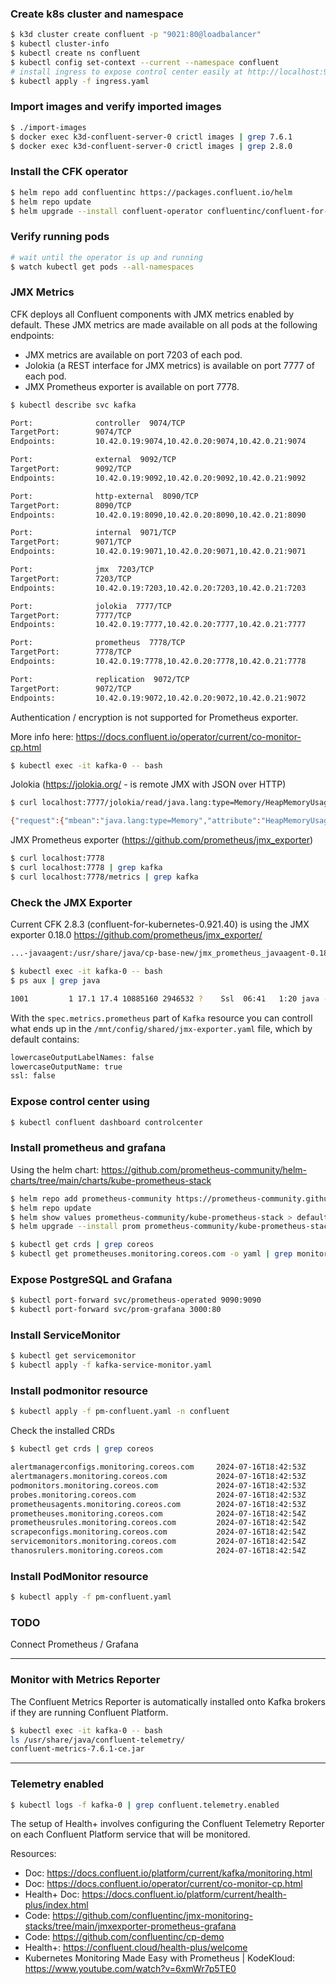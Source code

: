 ### Create k8s cluster and namespace

```bash
$ k3d cluster create confluent -p "9021:80@loadbalancer"
$ kubectl cluster-info
$ kubectl create ns confluent
$ kubectl config set-context --current --namespace confluent
# install ingress to expose control center easily at http://localhost:9021
$ kubectl apply -f ingress.yaml
```

### Import images and verify imported images

```bash
$ ./import-images
$ docker exec k3d-confluent-server-0 crictl images | grep 7.6.1
$ docker exec k3d-confluent-server-0 crictl images | grep 2.8.0
```

### Install the CFK operator

```bash
$ helm repo add confluentinc https://packages.confluent.io/helm
$ helm repo update
$ helm upgrade --install confluent-operator confluentinc/confluent-for-kubernetes --set kRaftEnabled=true
```

### Verify running pods

```bash
# wait until the operator is up and running
$ watch kubectl get pods --all-namespaces
```

### JMX Metrics

CFK deploys all Confluent components with JMX metrics enabled by default. 
These JMX metrics are made available on all pods at the following endpoints:

- JMX metrics are available on port 7203 of each pod.
- Jolokia (a REST interface for JMX metrics) is available on port 7777 of each pod.
- JMX Prometheus exporter is available on port 7778.


```bash
$ kubectl describe svc kafka

Port:              controller  9074/TCP
TargetPort:        9074/TCP
Endpoints:         10.42.0.19:9074,10.42.0.20:9074,10.42.0.21:9074

Port:              external  9092/TCP
TargetPort:        9092/TCP
Endpoints:         10.42.0.19:9092,10.42.0.20:9092,10.42.0.21:9092

Port:              http-external  8090/TCP
TargetPort:        8090/TCP
Endpoints:         10.42.0.19:8090,10.42.0.20:8090,10.42.0.21:8090

Port:              internal  9071/TCP
TargetPort:        9071/TCP
Endpoints:         10.42.0.19:9071,10.42.0.20:9071,10.42.0.21:9071

Port:              jmx  7203/TCP
TargetPort:        7203/TCP
Endpoints:         10.42.0.19:7203,10.42.0.20:7203,10.42.0.21:7203

Port:              jolokia  7777/TCP
TargetPort:        7777/TCP
Endpoints:         10.42.0.19:7777,10.42.0.20:7777,10.42.0.21:7777

Port:              prometheus  7778/TCP
TargetPort:        7778/TCP
Endpoints:         10.42.0.19:7778,10.42.0.20:7778,10.42.0.21:7778

Port:              replication  9072/TCP
TargetPort:        9072/TCP
Endpoints:         10.42.0.19:9072,10.42.0.20:9072,10.42.0.21:9072
```

Authentication / encryption is not supported for Prometheus exporter.

More info here: https://docs.confluent.io/operator/current/co-monitor-cp.html

```bash
$ kubectl exec -it kafka-0 -- bash
```

Jolokia (https://jolokia.org/ -  is remote JMX with JSON over HTTP)

```bash
$ curl localhost:7777/jolokia/read/java.lang:type=Memory/HeapMemoryUsage

{"request":{"mbean":"java.lang:type=Memory","attribute":"HeapMemoryUsage","type":"read"},"value":{"init":268435456,"committed":2080374784,"max":4194304000,"used":624901880},"timestamp":1718873550,"status":200}
```

JMX Prometheus exporter (https://github.com/prometheus/jmx_exporter)

```bash
$ curl localhost:7778
$ curl localhost:7778 | grep kafka
$ curl localhost:7778/metrics | grep kafka
```

### Check the JMX Exporter

Current CFK 2.8.3 (confluent-for-kubernetes-0.921.40) is using the JMX exporter 0.18.0 https://github.com/prometheus/jmx_exporter/

```bash
...-javaagent:/usr/share/java/cp-base-new/jmx_prometheus_javaagent-0.18.0.jar=7778:/mnt/config/shared/jmx-exporter.yaml
```

```bash
$ kubectl exec -it kafka-0 -- bash
$ ps aux | grep java

1001         1 17.1 17.4 10885160 2946532 ?    Ssl  06:41   1:20 java -Dcom.sun.management.jmxremote -Dcom.sun.management.jmxremote.authenticate=false -Dcom.sun.management.jmxremote.ssl=false -Dkafka.logs.dir=/var/log/kafka -Dlog4j.configuration=file:/opt/confluentinc/etc/kafka/log4j.properties -cp /usr/bin/../ce-broker-plugins/build/libs/*:/usr/bin/../ce-broker-plugins/build/dependant-libs/*:/usr/bin/../ce-auth-providers/build/libs/*:/usr/bin/../ce-auth-providers/build/dependant-libs/*:/usr/bin/../ce-rest-server/build/libs/*:/usr/bin/../ce-rest-server/build/dependant-libs/*:/usr/bin/../ce-audit/build/libs/*:/usr/bin/../ce-audit/build/dependant-libs/*:/usr/bin/../ce-authorizer/build/libs/*:/usr/bin/../ce-authorizer/build/dependant-libs/*:/usr/bin/../ce-licensing/build/libs/*:/usr/bin/../ce-licensing/build/dependant-libs/*:/usr/bin/../share/java/kafka/*:/usr/bin/../share/java/confluent-metadata-service/*:/usr/bin/../share/java/rest-utils/*:/usr/bin/../share/java/confluent-common/*:/usr/bin/../share/java/ce-kafka-http-server/*:/usr/bin/../share/java/ce-kafka-rest-servlet/*:/usr/bin/../share/java/ce-kafka-rest-extensions/*:/usr/bin/../share/java/kafka-rest-lib/*:/usr/bin/../share/java/ce-kafka-queues/*:/usr/bin/../share/java/kafka-queues-lib/*:/usr/bin/../share/java/confluent-security/kafka-rest/*:/usr/bin/../share/java/confluent-security/schema-validator/*:/usr/bin/../support-metrics-client/build/dependant-libs-2.13.12/*:/usr/bin/../support-metrics-client/build/libs/*:/usr/bin/../share/java/confluent-telemetry/*:/usr/share/java/support-metrics-client/* -Djava.rmi.server.hostname=kafka-2.kafka.confluent.svc.cluster.local -Dcom.sun.management.jmxremote=true -Dcom.sun.management.jmxremote.authenticate=false -Dcom.sun.management.jmxremote.local.only=false -Dcom.sun.management.jmxremote.port=7203 -Dcom.sun.management.jmxremote.rmi.port=7203 -Dcom.sun.management.jmxremote.ssl=false -Djava.awt.headless=true -Djdk.tls.ephemeralDHKeySize=2048 -Djdk.tls.server.enableSessionTicketExtension=false -XX:+ExplicitGCInvokesConcurrent -XX:+PrintFlagsFinal -XX:+UnlockDiagnosticVMOptions -XX:+UseG1GC -XX:ConcGCThreads=1 -XX:G1HeapRegionSize=16M -XX:InitiatingHeapOccupancyPercent=35 -XX:MaxGCPauseMillis=20 -XX:MaxMetaspaceFreeRatio=80 -XX:MetaspaceSize=96m -XX:MinMetaspaceFreeRatio=50 -XX:ParallelGCThreads=1 -server -javaagent:/usr/share/java/cp-base-new/disk-usage-agent-7.6.1.jar=/opt/confluentinc/etc/kafka/disk-usage-agent.properties -javaagent:/usr/share/java/cp-base-new/jolokia-jvm-1.7.1.jar=port=7777,host=0.0.0.0 -javaagent:/usr/share/java/cp-base-new/jmx_prometheus_javaagent-0.18.0.jar=7778:/mnt/config/shared/jmx-exporter.yaml kafka.Kafka /opt/confluentinc/etc/kafka/kafka.properties
```

With the `spec.metrics.prometheus` part of `Kafka` resource you can controll what ends up in the `/mnt/config/shared/jmx-exporter.yaml` 
file, which by default contains:

```bash
lowercaseOutputLabelNames: false
lowercaseOutputName: true
ssl: false
```

### Expose control center using

```bash
$ kubectl confluent dashboard controlcenter
```

### Install prometheus and grafana

Using the helm chart: https://github.com/prometheus-community/helm-charts/tree/main/charts/kube-prometheus-stack

```bash
$ helm repo add prometheus-community https://prometheus-community.github.io/helm-charts
$ helm repo update
$ helm show values prometheus-community/kube-prometheus-stack > default-values.yaml
$ helm upgrade --install prom prometheus-community/kube-prometheus-stack -f prom-values.yaml
```

```bash
$ kubectl get crds | grep coreos
$ kubectl get prometheuses.monitoring.coreos.com -o yaml | grep monitoring
```

### Expose PostgreSQL and Grafana

```bash
$ kubectl port-forward svc/prometheus-operated 9090:9090 
$ kubectl port-forward svc/prom-grafana 3000:80  
```

### Install ServiceMonitor

```bash
$ kubectl get servicemonitor
$ kubectl apply -f kafka-service-monitor.yaml
```

### Install podmonitor resource

```bash
$ kubectl apply -f pm-confluent.yaml -n confluent
```

Check the installed CRDs

```bash
$ kubectl get crds | grep coreos

alertmanagerconfigs.monitoring.coreos.com     2024-07-16T18:42:53Z
alertmanagers.monitoring.coreos.com           2024-07-16T18:42:53Z
podmonitors.monitoring.coreos.com             2024-07-16T18:42:53Z
probes.monitoring.coreos.com                  2024-07-16T18:42:53Z
prometheusagents.monitoring.coreos.com        2024-07-16T18:42:53Z
prometheuses.monitoring.coreos.com            2024-07-16T18:42:54Z
prometheusrules.monitoring.coreos.com         2024-07-16T18:42:54Z
scrapeconfigs.monitoring.coreos.com           2024-07-16T18:42:54Z
servicemonitors.monitoring.coreos.com         2024-07-16T18:42:54Z
thanosrulers.monitoring.coreos.com            2024-07-16T18:42:54Z
```

### Install PodMonitor resource

```bash
$ kubectl apply -f pm-confluent.yaml
```

### TODO

Connect Prometheus / Grafana

------------------------------------------------------------------------------------------------------------------------

### Monitor with Metrics Reporter

The Confluent Metrics Reporter is automatically installed onto Kafka brokers if they are running Confluent Platform.

```bash
$ kubectl exec -it kafka-0 -- bash
ls /usr/share/java/confluent-telemetry/
confluent-metrics-7.6.1-ce.jar
```

------------------------------------------------------------------------------------------------------------------------

### Telemetry enabled

```bash
$ kubectl logs -f kafka-0 | grep confluent.telemetry.enabled
```

The setup of Health+ involves configuring the Confluent Telemetry Reporter on each Confluent Platform service that will be monitored.


Resources:

- Doc: https://docs.confluent.io/platform/current/kafka/monitoring.html
- Doc: https://docs.confluent.io/operator/current/co-monitor-cp.html
- Health+ Doc: https://docs.confluent.io/platform/current/health-plus/index.html
- Code: https://github.com/confluentinc/jmx-monitoring-stacks/tree/main/jmxexporter-prometheus-grafana
- Code: https://github.com/confluentinc/cp-demo
- Health+: https://confluent.cloud/health-plus/welcome
- Kubernetes Monitoring Made Easy with Prometheus | KodeKloud: https://www.youtube.com/watch?v=6xmWr7p5TE0
